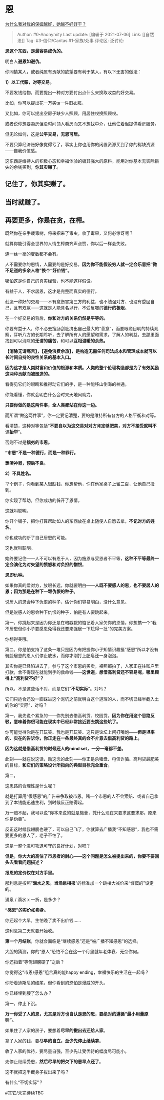# 恩
[为什么我对我的保姆越好，她越不好好干？](https://www.zhihu.com/question/48604008/answer/1944320230)

> Author: #0-Anonymity
> Last update: [编辑于 2021-07-06]
> Link: [[自然法]]
> Tag: #3-信仰/Caritas #1-家族/处事
> 评论区:
> 泛讨论:

**恩这个东西，是最容易成仇的。**

明白人**避恩如避仇**。

你同情某人，或者纯属有贡献的欲望要有利于某人，有以下无害的做法：

**1）以工代赈，对等交易。**

不要发钱给物，而要提出一种对方要付出点什么来换取收益的好交易。

比如，你可以提出花一万买ta一件旧衣服。

又比如，你可以提出空房子缺少人照顾，用居住权换照顾权。

或者说你想要卖房但没时间领人看房而又不想找中介，让他住着但提供看房服务。

但无论如何，这是**公平交易，无恩可居。**

不要只算经济账好像觉得亏了，事实上你也用你的闲置资源买到了你的稀缺资源——自我价值感。

这东西是维持人的积极心态和幸福体验的极其强大的原料，能用对你基本无实际损失的余钱买到，**你其实赚了。**

## 记住了，你其实赚了。

## 当时就赚了。

## 再要更多，你是在贪，在榨。

既然你在亲手栽毒树，将来招来了毒虫，收了毒果，又何必惊讶呢？

就算你能引得全世界的人情生榨商齐声点赞，你以后一样会失败。

连一丝一毫的变数都不会有。

人不需要你的恩情，人需要的是好交易，**因为你不能假设穷人就一定会乐意把“微不足道的多余人格”换个“好价钱”。**

哪怕这是你自己的真实经验，也不能这样假设。

有益于人，不求居恩，这才是完整而真实的德行。

创造一种好的交易——不有意伤害第三方的利益，也不勉强对方、也没有委屈自己，且有双赢——这就是人能具名以行、不受反噬的**德行的极限**。

在一个好交易的背后，**你和对方的关系仍然是平等的。**

你要有益于人，你不必去搜肠刮肚挤出自己最大的“善意”，而要眼聪目明的持续观察，耳听八方的长期聆听，去了解所有人的愿望和需求，了解人的利益，去那里面找到可以消除的**无谓的痛苦**，和可以**互相温暖的余热。**

**【消除无谓痛苦】，【避免浪费余热】，是构造无需任何司法成本和管理成本就可以长时间自持的良性关系的基本入口。**

**因为这才是人类财富和价值的根源和本质。人类的整个伦理构造都是为了有效奖励这两种贡献而被塑造的。**

看得见它们的眼睛和推得动它们的手，是一种能移山倒海的神通。

你能看懂，你就会明白什么会时来天地同助力。

**只要你做的是这两件事，全人类都站在你这一边。**

而所谓“做这两件事”，你一定要记清楚，要的是维持所有各方的人格平衡和对等。

看清楚，这种对等包括“**不要自以为这交易对对方肯定够肥美，对方不接受就叫不识抬举**”。

否则不过是**拙劣的市恩。**

**“市恩”不是一种德行，而是一种罪行。**

**亵渎神器，预后不良。**

**2）不具姓名。**

举个例子，你看到某人很缺钱，你想帮他，你在他家桌子上留三百，让他自己捡到。

你实现了帮助，但你成功的躲开了恩情。

这就叫聪明。

你开个铺子，把你打算帮助如人的东西放在桌上随便人自愿去拿，**不记对方的姓名**。

你也成功的断了自己居恩的可能。

这也就叫聪明。

始终要记住——人不可以有恩于人，因为施恩与受恩者不平等，**这种不平等最终一定会演化为对失望的愤怒和对负担的憎恨**。

**恩即仇种。**

如果你真的爱对方，放眼长远，你就要明白——**人既不要感人的恩，也不要居人的恩；因为那是在种下一颗仇恨的种子。**

说居人的恩会种下仇恨的种子，估计你们容易明白，没什么意见。

但是说感人的恩会种下仇恨的种子，怕是有人要跳起来。

第一，你跳起来是因为你还是在暗戳戳的惦记着人家欠你的恩情，你想搞一个“我不居恩但你小子要感恩免得我还要来强居一下尬得一批”的完美方案。

你想得美哦。

第二，你是怕支持了这条一堆只是因为有把握你小子知情识趣挺“感恩”所以才没有骑脸居恩的恩人们停止放水，而你才刚打上肥皂还一身泡泡。

其实你是已经陷进去了，参与了这个市恩的买卖，裸照都拍了，人家正在往账户里打款，舍不得现在就能到手的救命钱——**这世道，想借高利贷还不容易呢，哪里顾得上“高利贷不好”？**

所以，不是这些话不对，而是它们“**不切实际**”。对吗？

它们只适合还没一脚踩进这个泥坑之前就明白这个道理的人，而不切已经半截入土的你的“实际”，对吗？

第一，我先说个紧急的——你先别去借高利贷、校园贷。**因为你在用这个思路反驳，意味着你很可能在现实中已经非常接近要去跳这些坑了。**

你可能觉得你是在开玩笑、我也是开玩笑、这只是论坛上闲打嘴炮——**但是坦率的、实在的告诉你，你正走在一条最终真的会不介意去借高利贷的路上。**

**因为这就是借高利贷的时候还人的mind set，一分一毫都不差。**

此刻——就在说这话，动这念的此刻——你正是杀猪盘、电信诈骗、高利贷最肥美的目标，**和它们的策略设计所指向的典型目标完全重合**。

第二，

这思路的合理性是什么呢？

就是打算用“很感恩”的广告来争取被市恩。赌一个市恩的人不会索赔、或者自己拿到了本钱能迅速生利，到时候反正赔得起。

万一赔不起，我可以说“你本来说的就是施舍，凭什么现在来要求这要求那，原来你是伪善”。

反正这时候我翅膀也硬了，可以自己飞了，你就算去广播我“不知感恩”，我也不需要更多的恩人了，老子不怕了。

这是一整个进可攻退可守的良好计划，对吧？

**但是，你大大的高估了市恩者的耐心——这个问题是怎么被提出来的，你要不要回头去看看问题描述？**

**报恩的定价权在对方手里。**

那利息是按照“**滴水之恩，当涌泉相报**”的标准加一个跳楼大减价来“慷慨的”设定的。

涌泉 / 滴水 x 一折，是多少？

**“感恩”的实价如卖身。**

你还起个大早，生怕晚了卖不出价钱……

这利息第二天就要开始收。

**第一个月结账**，你就会面临是“继续感恩”还是“被广播不知感恩”的选择。

大胆的猜测，你的“恩人”恐怕不会在这一个月里就年老体衰、无奈你何。

你还指着“等俺翅膀硬了”之后？

你觉得这“市恩/感恩”组合真的能happy ending，幸福快乐的生活在一起吗？

你盼着迪斯尼的结尾，但你看到的恐怕是漫威的开头。

你已经埋到腰了怎么办？

第一，停止下沉。

**万一你受了人的恩，尤其是对方也自认是恩的恩，要绝对的遵循“最小用量原则”。**

如果住了人家的房子，要想着**尽早的搬出去还给人家**。

拿了人家的钱，要**尽早的自立，至少先停止继续拿**。

收了人家的优待，要尽量自强，至少先让受优待的幅度尽可能小。

先停止继续受恩，**然后尽早的把欠下的恩早点还了**。

这不就把这半截身子拔出来了吗？

有什么“不切实际”？

#其它/未完待续TBC
